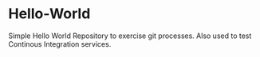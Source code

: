 # Hello-World
Simple Hello World Repository to exercise git processes. 
Also used to test Continous Integration services.
